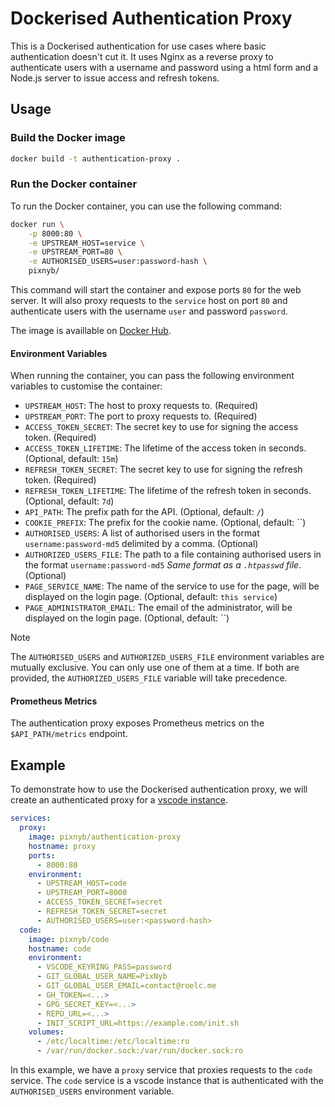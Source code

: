 # Dockerised Authentication Proxy

This is a Dockerised authentication for use cases where basic authentication doesn't cut it.
It uses Nginx as a reverse proxy to authenticate users with a username and password using a html form and a Node.js server to issue access and refresh tokens.

## Usage

### Build the Docker image

```bash
docker build -t authentication-proxy .
```

### Run the Docker container

To run the Docker container, you can use the following command:

```bash
docker run \
    -p 8000:80 \
    -e UPSTREAM_HOST=service \
    -e UPSTREAM_PORT=80 \
    -e AUTHORISED_USERS=user:password-hash \
    pixnyb/
```

This command will start the container and expose ports `80` for the web server. It will also proxy requests to the `service` host on port `80` and authenticate users with the username `user` and password `password`.

The image is availlable on [Docker Hub](https://hub.docker.com/r/pixnyb/authentication-proxy).

#### Environment Variables

When running the container, you can pass the following environment variables to customise the container:

- `UPSTREAM_HOST`: The host to proxy requests to. (Required)
- `UPSTREAM_PORT`: The port to proxy requests to. (Required)
- `ACCESS_TOKEN_SECRET`: The secret key to use for signing the access token. (Required)
- `ACCESS_TOKEN_LIFETIME`: The lifetime of the access token in seconds. (Optional, default: `15m`)
- `REFRESH_TOKEN_SECRET`: The secret key to use for signing the refresh token. (Required)
- `REFRESH_TOKEN_LIFETIME`: The lifetime of the refresh token in seconds. (Optional, default: `7d`)
- `API_PATH`: The prefix path for the API. (Optional, default: `/`)
- `COOKIE_PREFIX`: The prefix for the cookie name. (Optional, default: ``)
- `AUTHORISED_USERS`: A list of authorised users in the format `username:password-md5` delimited by a comma. (Optional)
- `AUTHORIZED_USERS_FILE`: The path to a file containing authorised users in the format `username:password-md5` *Same format as a `.htpasswd` file*. (Optional)
- `PAGE_SERVICE_NAME`: The name of the service to use for the page, will be displayed on the login page. (Optional, default: `this service`)
- `PAGE_ADMINISTRATOR_EMAIL`: The email of the administrator, will be displayed on the login page. (Optional, default: ``)

> [!NOTE]
> The `AUTHORISED_USERS` and `AUTHORIZED_USERS_FILE` environment variables are mutually exclusive. You can only use one of them at a time. If both are provided, the `AUTHORIZED_USERS_FILE` variable will take precedence.

#### Prometheus Metrics

The authentication proxy exposes Prometheus metrics on the `$API_PATH/metrics` endpoint.

## Example

To demonstrate how to use the Dockerised authentication proxy, we will create an authenticated proxy for a [vscode instance](https://hub.docker.com/r/pixnyb/code).

```yaml
services:
  proxy:
    image: pixnyb/authentication-proxy
    hostname: proxy
    ports:
      - 8000:80
    environment:
      - UPSTREAM_HOST=code
      - UPSTREAM_PORT=8000
      - ACCESS_TOKEN_SECRET=secret
      - REFRESH_TOKEN_SECRET=secret
      - AUTHORISED_USERS=user:<password-hash>
  code:
    image: pixnyb/code
    hostname: code
    environment:
      - VSCODE_KEYRING_PASS=password
      - GIT_GLOBAL_USER_NAME=PixNyb
      - GIT_GLOBAL_USER_EMAIL=contact@roelc.me
      - GH_TOKEN=<...>
      - GPG_SECRET_KEY=<...>
      - REPO_URL=<...>
      - INIT_SCRIPT_URL=https://example.com/init.sh
    volumes:
      - /etc/localtime:/etc/localtime:ro
      - /var/run/docker.sock:/var/run/docker.sock:ro
```

In this example, we have a `proxy` service that proxies requests to the `code` service. The `code` service is a vscode instance that is authenticated with the `AUTHORISED_USERS` environment variable.